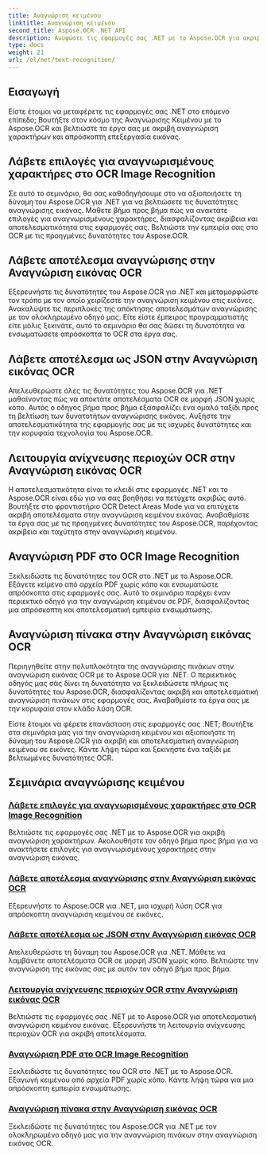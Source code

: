 ```yaml
---
title: Αναγνώριση κειμένου
linktitle: Αναγνώριση κειμένου
second_title: Aspose.OCR .NET API
description: Ανυψώστε τις εφαρμογές σας .NET με το Aspose.OCR για ακριβή αναγνώριση χαρακτήρων. Ανακαλύψτε μαθήματα για τη λήψη επιλογών, αποτελεσμάτων και μορφών JSON στην αναγνώριση εικόνας OCR.
type: docs
weight: 21
url: /el/net/text-recognition/
---
```

## Εισαγωγή

Είστε έτοιμοι να μεταφέρετε τις εφαρμογές σας .NET στο επόμενο επίπεδο; Βουτήξτε στον κόσμο της Αναγνώρισης Κειμένου με το Aspose.OCR και βελτιώστε τα έργα σας με ακριβή αναγνώριση χαρακτήρων και απρόσκοπτη επεξεργασία εικόνας.

## Λάβετε επιλογές για αναγνωρισμένους χαρακτήρες στο OCR Image Recognition

Σε αυτό το σεμινάριο, θα σας καθοδηγήσουμε στο να αξιοποιήσετε τη δύναμη του Aspose.OCR για .NET για να βελτιώσετε τις δυνατότητες αναγνώρισης εικόνας. Μάθετε βήμα προς βήμα πώς να ανακτάτε επιλογές για αναγνωρισμένους χαρακτήρες, διασφαλίζοντας ακρίβεια και αποτελεσματικότητα στις εφαρμογές σας. Βελτιώστε την εμπειρία σας στο OCR με τις προηγμένες δυνατότητες του Aspose.OCR.

## Λάβετε αποτέλεσμα αναγνώρισης στην Αναγνώριση εικόνας OCR

Εξερευνήστε τις δυνατότητες του Aspose.OCR για .NET και μεταμορφώστε τον τρόπο με τον οποίο χειρίζεστε την αναγνώριση κειμένου στις εικόνες. Ανακαλύψτε τις περιπλοκές της απόκτησης αποτελεσμάτων αναγνώρισης με τον ολοκληρωμένο οδηγό μας. Είτε είστε έμπειρος προγραμματιστής είτε μόλις ξεκινάτε, αυτό το σεμινάριο θα σας δώσει τη δυνατότητα να ενσωματώσετε απρόσκοπτα το OCR στα έργα σας.

## Λάβετε αποτέλεσμα ως JSON στην Αναγνώριση εικόνας OCR

Απελευθερώστε όλες τις δυνατότητες του Aspose.OCR για .NET μαθαίνοντας πώς να αποκτάτε αποτελέσματα OCR σε μορφή JSON χωρίς κόπο. Αυτός ο οδηγός βήμα προς βήμα εξασφαλίζει ένα ομαλό ταξίδι προς τη βελτίωση των δυνατοτήτων αναγνώρισης εικόνας. Αυξήστε την αποτελεσματικότητα της εφαρμογής σας με τις ισχυρές δυνατότητες και την κορυφαία τεχνολογία του Aspose.OCR.

## Λειτουργία ανίχνευσης περιοχών OCR στην Αναγνώριση εικόνας OCR

Η αποτελεσματικότητα είναι το κλειδί στις εφαρμογές .NET και το Aspose.OCR είναι εδώ για να σας βοηθήσει να πετύχετε ακριβώς αυτό. Βουτήξτε στο φροντιστήριο OCR Detect Areas Mode για να επιτύχετε ακριβή αποτελέσματα στην αναγνώριση κειμένου εικόνας. Αναβαθμίστε τα έργα σας με τις προηγμένες δυνατότητες του Aspose.OCR, παρέχοντας ακρίβεια και ταχύτητα στην αναγνώριση κειμένου.

## Αναγνώριση PDF στο OCR Image Recognition

Ξεκλειδώστε τις δυνατότητες του OCR στο .NET με το Aspose.OCR. Εξάγετε κείμενο από αρχεία PDF χωρίς κόπο και ενσωματώστε απρόσκοπτα στις εφαρμογές σας. Αυτό το σεμινάριο παρέχει έναν περιεκτικό οδηγό για την αναγνώριση κειμένου σε PDF, διασφαλίζοντας μια απρόσκοπτη και αποτελεσματική εμπειρία ενσωμάτωσης.

## Αναγνώριση πίνακα στην Αναγνώριση εικόνας OCR

Περιηγηθείτε στην πολυπλοκότητα της αναγνώρισης πινάκων στην αναγνώριση εικόνας OCR με το Aspose.OCR για .NET. Ο περιεκτικός οδηγός μας σάς δίνει τη δυνατότητα να ξεκλειδώσετε πλήρως τις δυνατότητες του Aspose.OCR, διασφαλίζοντας ακριβή και αποτελεσματική αναγνώριση πινάκων στις εφαρμογές σας. Αναβαθμίστε τα έργα σας με την κορυφαία στον κλάδο λύση OCR.

Είστε έτοιμοι να φέρετε επανάσταση στις εφαρμογές σας .NET; Βουτήξτε στα σεμινάρια μας για την αναγνώριση κειμένου και αξιοποιήστε τη δύναμη του Aspose.OCR για ακριβή και αποτελεσματική αναγνώριση κειμένου σε εικόνες. Κάντε λήψη τώρα και ξεκινήστε ένα ταξίδι με βελτιωμένες δυνατότητες OCR.
## Σεμινάρια αναγνώρισης κειμένου
### [Λάβετε επιλογές για αναγνωρισμένους χαρακτήρες στο OCR Image Recognition](./get-choices-for-recognized-characters/)
Βελτιώστε τις εφαρμογές σας .NET με το Aspose.OCR για ακριβή αναγνώριση χαρακτήρων. Ακολουθήστε τον οδηγό βήμα προς βήμα για να ανακτήσετε επιλογές για αναγνωρισμένους χαρακτήρες στην αναγνώριση εικόνας.
### [Λάβετε αποτέλεσμα αναγνώρισης στην Αναγνώριση εικόνας OCR](./get-recognition-result/)
Εξερευνήστε το Aspose.OCR για .NET, μια ισχυρή λύση OCR για απρόσκοπτη αναγνώριση κειμένου σε εικόνες.
### [Λάβετε αποτέλεσμα ως JSON στην Αναγνώριση εικόνας OCR](./get-result-as-json/)
Απελευθερώστε τη δύναμη του Aspose.OCR για .NET. Μάθετε να λαμβάνετε αποτελέσματα OCR σε μορφή JSON χωρίς κόπο. Βελτιώστε την αναγνώριση της εικόνας σας με αυτόν τον οδηγό βήμα προς βήμα.
### [Λειτουργία ανίχνευσης περιοχών OCR στην Αναγνώριση εικόνας OCR](./ocr-detect-areas-mode/)
Βελτιώστε τις εφαρμογές σας .NET με το Aspose.OCR για αποτελεσματική αναγνώριση κειμένου εικόνας. Εξερευνήστε τη λειτουργία ανίχνευσης περιοχών OCR για ακριβή αποτελέσματα.
### [Αναγνώριση PDF στο OCR Image Recognition](./recognize-pdf/)
Ξεκλειδώστε τις δυνατότητες του OCR στο .NET με το Aspose.OCR. Εξαγωγή κειμένου από αρχεία PDF χωρίς κόπο. Κάντε λήψη τώρα για μια απρόσκοπτη εμπειρία ενσωμάτωσης.
### [Αναγνώριση πίνακα στην Αναγνώριση εικόνας OCR](./recognize-table/)
Ξεκλειδώστε τις δυνατότητες του Aspose.OCR για .NET με τον ολοκληρωμένο οδηγό μας για την αναγνώριση πινάκων στην αναγνώριση εικόνας OCR.